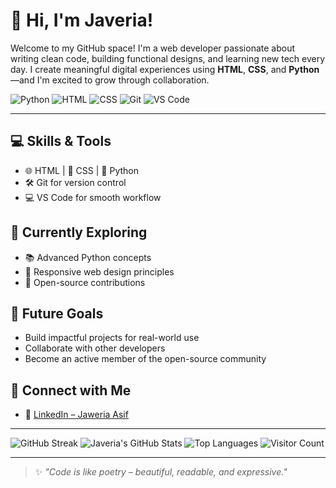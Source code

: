 # 👋 Hi, I'm Javeria!

Welcome to my GitHub space! I'm a web developer passionate about writing clean code, building functional designs, and learning new tech every day. I create meaningful digital experiences using **HTML**, **CSS**, and **Python**—and I'm excited to grow through collaboration.

![Python](https://img.shields.io/badge/Python-3776AB?style=for-the-badge&logo=python&logoColor=white)
![HTML](https://img.shields.io/badge/HTML-E34F26?style=for-the-badge&logo=html5&logoColor=white)
![CSS](https://img.shields.io/badge/CSS-1572B6?style=for-the-badge&logo=css3&logoColor=white)
![Git](https://img.shields.io/badge/Git-F05032?style=for-the-badge&logo=git&logoColor=white)
![VS Code](https://img.shields.io/badge/VS_Code-007ACC?style=for-the-badge&logo=visual-studio-code&logoColor=white)

---

## 💻 Skills & Tools
- 🌐 HTML | 🎨 CSS | 🐍 Python  
- 🛠️ Git for version control  
- 💻 VS Code for smooth workflow

## 🚀 Currently Exploring
- 📚 Advanced Python concepts  
- 📱 Responsive web design principles  
- 🤝 Open-source contributions

## 🎯 Future Goals
- Build impactful projects for real-world use  
- Collaborate with other developers  
- Become an active member of the open-source community

## 🔗 Connect with Me
- 💼 [LinkedIn – Jaweria Asif](https://www.linkedin.com/in/jaweria-asif-4ba8b8366)

---

![GitHub Streak](https://streak-stats.demolab.com?user=Javeriaprojects&theme=radical)
![Javeria's GitHub Stats](https://github-readme-stats.vercel.app/api?username=Javeriaprojects&show_icons=true&theme=radical)
![Top Languages](https://github-readme-stats.vercel.app/api/top-langs/?username=Javeriaprojects&layout=compact&theme=radical)
![Visitor Count](https://komarev.com/ghpvc/?username=Javeriaprojects&style=for-the-badge)

---

> ✨ _"Code is like poetry – beautiful, readable, and expressive."_
